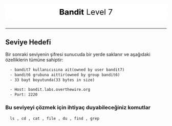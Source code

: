 # ![Bandit Level 7](https://github.com/YunusEmreAlps/Scenarios/blob/master/CTF/ctf-bandit/Bandit%20Assets/Bandit7.png?raw=true)

---

## Seviye Hedefi

Bir sonraki seviyenin şifresi sunucuda bir yerde saklanır ve aşağıdaki özelliklerin tümüne sahiptir:

``` {.sh}
  - bandit7 kullanıcısına ait(owned by user bandit7)
  - bandit6 grubuna aittir(owned by group bandit6)
  - 33 bayt boyutunda(33 bytes in size)
```

``` {.sh}
  - Host: bandit.labs.overthewire.org
  - Port: 2220
```

### Bu seviyeyi çözmek için ihtiyaç duyabileceğiniz komutlar

``` {.sh}
  ls , cd , cat , file , du , find , grep
```
